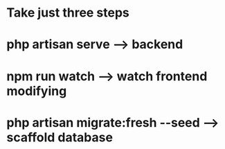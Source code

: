 # Take just three steps

# php artisan serve --> backend

# npm run watch --> watch frontend modifying

# php artisan migrate:fresh --seed --> scaffold database
